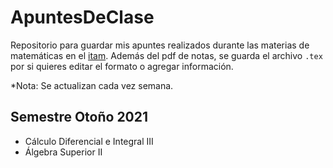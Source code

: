 # ApuntesDeClase
Repositorio para guardar mis apuntes realizados durante las materias de matemáticas en el [itam](https://itam.mx).
Además del pdf de notas, se guarda el archivo ```.tex``` por si quieres editar el formato o agregar información.

*Nota: Se actualizan cada vez semana.
## Semestre Otoño 2021
- Cálculo Diferencial e Integral III
- Álgebra Superior II